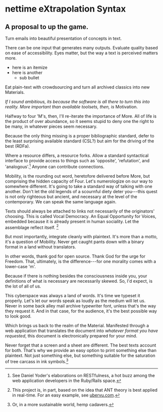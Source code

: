 # nettime eXtrapolation Syntax #

## A proposal to up the game. ##

Turn emails into beautiful presentation of concepts in text.

There can be one input that generates many outputs. Evaluate quality based on ease of accessibility. Eyes matter, but the way a text is perceived matters more.

- here is an itemize
- here is another
	- sub bullet

Eat plain-text with crowdsourcing and turn all archived classics into new Materials.

_If I sound ambitious, its because the software is all there to turn this into reality. More important than available toolsets, then, is_ Motivation.

Halfway to four 'M's, then, I'll re-iterate the importance of More. All of life is the product of over abundance, so it seems stupid to deny one the right to be many, in whatever pieces seem necessary.

Because the only thing missing is a proper bibliographic standard, defer to the least surprising available standard (CSL?) but aim for the driving of the best (RDFa).

Where a resource differs, a resource forks. Allow a standard syntactical interface to provide access to things such as 'opposite', 'refutation', and 'analogous'.[^1] Anyone can contribute connections. 

Mobility, is the rounding out word, heretofore delivered before More, but comprising the hidden capacity of Four. Let's numerologize on our way to somewhere different. It's going to take a standard way of talking with one another. Don't let the old legends of a scournful diety deter you---this quest is not only righteous but ancient, and necessary at the level of the contemporary. We can speak the same language again.

Texts should always be attached to links not necessarily of the originators' choosing. This is called Vocal Democracy. An Equal Opportunity for Voices, embedded because it is already present in human sociality. Let the assemblage reflect itself. [^2]

But most importantly, integrate cleanly with plaintext. It's more than a motto, it's a question of Mobility. Never get caught pants down with a binary format in a land without translators.

In other words, thank god for open source. Thank God for the urge for Freedom. That, ultimately, is the difference---for one morality comes with a lower-case 'm'.

Because if there is nothing besides the consciousness inside you, your definitions of what is necessary are necessarily skewed. So, I'd expect, is the lot of all of us.

This cyberspace was always a land of words. It's time we typeset it properly. Let's let our words speak as loudly as the medium will let us. Never in some back alley mail archive typewriter font, unless that's the way they request it. And in that case, for the audience, it's the best possible way to look good.

Which brings us back to the realm of the Material. Manifested through a web application that translates the document into _whatever format you have requested_, this document is electronically prepared for your mind. 

Never forget that a screen and a sheet are different. The best texts account for both. That's why we provide an easy option to print something else than plaintext. Not just something else, but something suitable for the saturation of tree carcass in ink symbols.[^3]

[^1]: See Daniel Yoder's elaborations on RESTfulness, a hot buzz among the web application developers in the Ruby/Rails space.
[^2]: This project is, in part, based on the idea that ANT theory is best applied in real-time. For an easy example, see [ubervu.com](http://ubervu.com/).
[^3]: Or, in a more sustainable world, hemp cadavers.